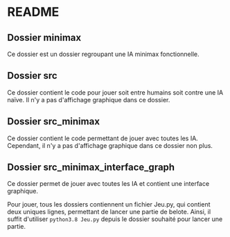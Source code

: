 # README
## Dossier minimax
Ce dossier est un dossier regroupant une IA minimax fonctionnelle.

## Dossier src
Ce dossier contient le code pour jouer soit entre humains soit contre une IA naïve. Il n'y a pas d'affichage graphique dans ce dossier.

## Dossier src\_minimax
Ce dossier contient le code permettant de jouer avec toutes les IA. Cependant, il n'y a pas d'affichage graphique dans ce dossier non plus.

## Dossier src\_minimax\_interface\_graph
Ce dossier permet de jouer avec toutes les IA et contient une interface graphique.


Pour jouer, tous les dossiers contiennent un fichier Jeu.py, qui contient deux uniques lignes, permettant de lancer une partie de belote. Ainsi, il suffit d'utiliser `python3.8 Jeu.py` depuis le dossier souhaité pour lancer une partie.
